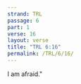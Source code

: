 ```yaml
---
strand: TRL
passage: 6
part: 1
verse: 16
layout: verse
title: "TRL 6:16"
permalink: /TRL/6/16/
---
```

I am afraid."
